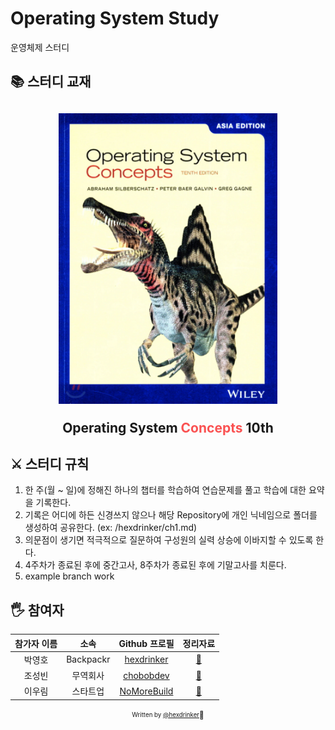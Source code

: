 # Operating System Study

운영체제 스터디

## 📚 스터디 교재

<h2 align="center">
  <img src="book.png" alt="Operating System Concepts 10th" width="350">
  <p>Operating System <span style="color: #fa5252;">Concepts</span> 10th</p>
</h2>

## ⚔️ 스터디 규칙

1. 한 주(월 ~ 일)에 정해진 하나의 챕터를 학습하여 연습문제를 풀고 학습에 대한 요약을 기록한다. 
2. 기록은 어디에 하든 신경쓰지 않으나 해당 Repository에 개인 닉네임으로 폴더를 생성하여 공유한다. (ex: /hexdrinker/ch1.md)
3. 의문점이 생기면 적극적으로 질문하여 구성원의 실력 상승에 이바지할 수 있도록 한다.
4. 4주차가 종료된 후에 중간고사, 8주차가 종료된 후에 기말고사를 치룬다.
5. example branch work

## 🖐 참여자

| 참가자 이름 |   소속    |                 Github 프로필                 |            정리자료             |
| :---------: | :-------: | :-------------------------------------------: | :-----------------------------: |
|   박영호    | Backpackr |  [hexdrinker](https://github.com/hexdrinker)  | [:link:](hexdrinker/README.md)  |
|   조성빈    | 무역회사  |   [chobobdev](https://github.com/chobobdev)   |  [:link:](chobobdev/README.md)  |
|   이우림    | 스타트업  | [NoMoreBuild](https://github.com/NoMoreBuild) | [:link:](nomorebuild/README.md) |

<div align="center">
  
<sub><sup>Written by <a href="https://github.com/hexdrinker">@hexdrinker</a></sup></sub><small>🍔</small>

</div>
